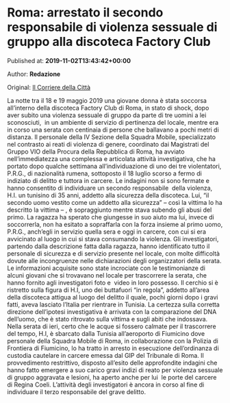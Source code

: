 
# Roma: arrestato il secondo responsabile di violenza sessuale di gruppo alla discoteca Factory Club

Published at: **2019-11-02T13:43:42+00:00**

Author: **Redazione**

Original: [Il Corriere della Città](https://www.ilcorrieredellacitta.com/news/roma-arrestato-il-secondo-responsabile-di-violenza-sessuale-di-gruppo-alla-discoteca-factory-club.html)

La notte tra il 18 e 19 maggio 2019 una giovane donna è stata soccorsa all’interno della discoteca Factory Club di Roma, in stato di shock, dopo aver subito una violenza sessuale di gruppo da parte di tre uomini a lei sconosciuti,  in un ambiente di servizio di pertinenza del locale, mentre era in corso una serata con centinaia di persone che ballavano a pochi metri di distanza.
Il personale della IV Sezione della Squadra Mobile, specializzato nel contrasto ai reati di violenza di genere, coordinato dai Magistrati del Gruppo VIO della Procura della Repubblica di Roma, ha avviato nell’immediatezza una complessa e articolata attività investigativa, che ha portato dopo qualche settimana all’individuazione di uno dei tre violentatori, P.R.G., di nazionalità rumena, sottoposto il 18 luglio scorso a fermo di indiziato di delitto e tuttora in carcere.
Le indagini non si sono fermate e hanno consentito di individuare un secondo responsabile  della violenza, H.I. un tunisino di 35 anni, addetto alla sicurezza della discoteca. Lui, “il secondo uomo vestito come un addetto alla sicurezza” – così la vittima lo ha descritto la vittima – , è sopraggiunto mentre stava subendo gli abusi del primo.
La ragazza ha sperato che giungesse in suo aiuto ma lui, invece di soccorrerla, non ha esitato a sopraffarla con la forza insieme al primo uomo, P.R.G., anch’egli in servizio quella sera e oggi in carcere, con cui si era avvicinato al luogo in cui si stava consumando la violenza.
Gli investigatori, partendo dalla descrizione fatta dalla ragazza, hanno identificato tutto il personale di sicurezza e di servizio presente nel locale, con molte difficoltà dovute alle incongruenze nelle dichiarazioni degli organizzatori della serata.
Le informazioni acquisite sono state incrociate con le testimonianze di alcuni giovani che si trovavano nel locale per trascorrere la serata, che hanno fornito agli investigatori foto e  video in loro possesso.
Il cerchio si è ristretto sulla figura di H.I, uno dei buttafuori “in regola”, addetto all’area della discoteca attigua al luogo del delitto il quale, pochi giorni dopo i gravi fatti, aveva lasciato l’Italia per rientrare in Tunisia. La certezza sulla corretta direzione dell’ipotesi investigativa è arrivata con la comparazione del DNA dell’uomo, che è stato ritrovato sulla vittima e sugli abiti che indossava.
Nella serata di ieri, certo che le acque si fossero calmate per il trascorrere del tempo, H.I, è sbarcato dalla Tunisia all’aeroporto di Fiumicino dove personale della Squadra Mobile di Roma, in collaborazione con la Polizia di Frontiera di Fiumicino, lo ha tratto in arresto in esecuzione dell’ordinanza di custodia cautelare in carcere emessa dal GIP del Tribunale di Roma.
Il provvedimento restrittivo, disposto all’esito delle approfondite indagini che hanno fatto emergere a suo carico gravi indizi di reato per violenza sessuale di gruppo aggravata e lesioni, ha aperto anche per lui  le porte del carcere di Regina Coeli.
L’attività degli investigatori è ancora in corso al fine di individuare il terzo responsabile del grave delitto.  

